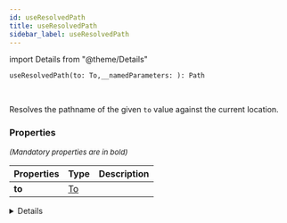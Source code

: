 ```yaml
---
id: useResolvedPath
title: useResolvedPath
sidebar_label: useResolvedPath
---
```


import Details from "@theme/Details"


```tsx
useResolvedPath(to: To,__namedParameters: ): Path
```
<br/>

Resolves the pathname of the given `to` value against the current location.

### Properties

<font size="2"><i>(Mandatory properties are in bold)</i></font>

| Properties | Type | Description |
| --------- | ---- | ----------- |
| **to** | [To](/framework-api/types/To.md) |  |


<Details summary={<summary><b>Additional properties for advanced use cases</b></summary>}><div>

| Properties | Type | Description |
| --------- | ---- | ----------- |
| relative | RelativeRoutingType |  |


</div></Details>